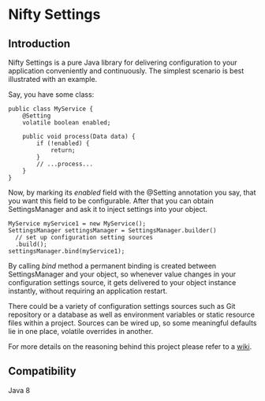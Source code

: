 # Nifty Settings
## Introduction
Nifty Settings is a pure Java library for delivering configuration to your application conveniently and continuously.
The simplest scenario is best illustrated with an example.

Say, you have some class:

```
public class MyService {
    @Setting
    volatile boolean enabled;

    public void process(Data data) {
        if (!enabled) {
            return;
        }
        // ...process...
    }
}
```
Now, by marking its _enabled_ field with the @Setting annotation you say, that you want this field
to be configurable. After that you can obtain SettingsManager and ask it to inject settings into your object.
```
MyService myService1 = new MyService();
SettingsManager settingsManager = SettingsManager.builder()
  // set up configuration setting sources
  .build();
settingsManager.bind(myService1);
```
By calling _bind_ method a permanent binding is created between SettingsManager and your object, so whenever value 
changes in your configuration settings source, it gets delivered to your object instance instantly, without requiring 
an application restart.

There could be a variety of configuration settings sources such as Git repository or a database as well as
environment variables or static resource files within a project. Sources can be wired up, so some meaningful defaults
lie in one place, volatile overrides in another.

For more details on the reasoning behind this project please refer to a 
[wiki](https://github.com/nifties-dev/nifty-settings/wiki/Introduction).

## Compatibility
Java 8